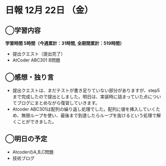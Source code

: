 # 日報  12月 22日 （金）

## ◯学習内容

**学習時間  5時間（今週累計：31時間, 全期間累計：519時間）**

- 提出クエスト（提出完了）
- AtCoder ABC301 B問題

## ◯感想・独り言

- 提出クエストは、まだテストが書き足りていない部分がありますが、step5まで完成したので提出としました。明日は、実装時に詰まっていた点についてブログにまとめながら復習していきます。
- Atcoder ABC301は配列の繰り返し処理でした。配列に値を挿入していくため、無限ループを使い、最後まで到達したらループを抜けるという処理で解くことができました。

## ◯明日の予定

- AtcoderのA,B,C問題
- 技術ブログ
